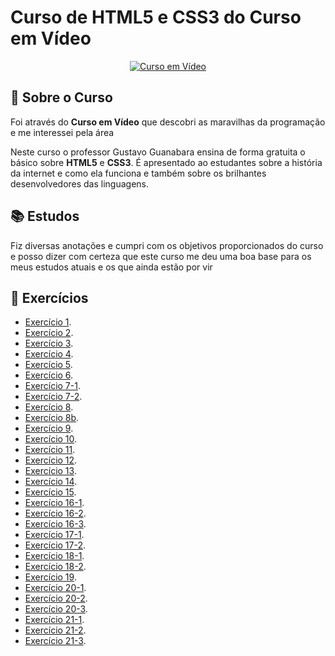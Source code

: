 <h1>Curso de HTML5 e CSS3 do Curso em Vídeo</h1>

<div align="center">
  <a href="https://www.cursoemvideo.com/" target="_blank" rel="external"><img src="https://www.cursoemvideo.com/wp-content/uploads/2019/08/cursoemvideo-logo.png" alt="Curso em Vídeo" tittle="Curso em Vídeo"></a>
</div>

<h2>🤔 Sobre o Curso</h2>

 Foi através do **Curso em Vídeo** que descobri as maravilhas da programação e me interessei pela área
 
 Neste curso o professor Gustavo Guanabara ensina de forma gratuita o básico sobre **HTML5** e **CSS3**. É apresentado ao estudantes sobre a história da internet e como ela funciona e também sobre os brilhantes desenvolvedores das linguagens.
 
<h2>📚 Estudos</h2>

Fiz diversas anotações e cumpri com os objetivos proporcionados do curso e posso dizer com certeza que este curso me deu uma boa base para os meus estudos atuais e os que ainda estão por vir

<h2>🧾 Exercícios</h2>

- [Exercício 1](https://rochamaatheus.github.io/html5-e-css3/ex001/index.html).
- [Exercício 2](https://rochamaatheus.github.io/html5-e-css3/ex002/index.html).
- [Exercício 3](https://rochamaatheus.github.io/html5-e-css3/ex003/index.html).
- [Exercício 4](https://rochamaatheus.github.io/html5-e-css3/ex004/index.html).
- [Exercício 5](https://rochamaatheus.github.io/html5-e-css3/ex005/index.html).
- [Exercício 6](https://rochamaatheus.github.io/html5-e-css3/ex006/index.html).
- [Exercício 7-1](https://rochamaatheus.github.io/html5-e-css3/ex007/html4.html).
- [Exercício 7-2](https://rochamaatheus.github.io/html5-e-css3/ex007/html5.html).
- [Exercício 8](https://rochamaatheus.github.io/html5-e-css3/ex008/index.html).
- [Exercício 8b](https://rochamaatheus.github.io/html5-e-css3/ex008/index.html).
- [Exercício 9](https://rochamaatheus.github.io/html5-e-css3/ex009/index.html).
- [Exercício 10](https://rochamaatheus.github.io/html5-e-css3/ex010/index.html).
- [Exercício 11](https://rochamaatheus.github.io/html5-e-css3/ex011/index.html).
- [Exercício 12](https://rochamaatheus.github.io/html5-e-css3/ex012/index.html).
- [Exercício 13](https://rochamaatheus.github.io/html5-e-css3/ex013/index.html).
- [Exercício 14](https://rochamaatheus.github.io/html5-e-css3/ex014/index.html).
- [Exercício 15](https://rochamaatheus.github.io/html5-e-css3/ex015/index.html).
- [Exercício 16-1](https://rochamaatheus.github.io/html5-e-css3/ex016/cor01.html).
- [Exercício 16-2](https://rochamaatheus.github.io/html5-e-css3/ex016/cor02.html).
- [Exercício 16-3](https://rochamaatheus.github.io/html5-e-css3/ex016/cor03.html).
- [Exercício 17-1](https://rochamaatheus.github.io/html5-e-css3/ex017/fonte01.html).
- [Exercício 17-2](https://rochamaatheus.github.io/html5-e-css3/ex017/fonte02.html).
- [Exercício 18-1](https://rochamaatheus.github.io/html5-e-css3/ex018/fonte01.html).
- [Exercício 18-2](https://rochamaatheus.github.io/html5-e-css3/ex018/fonte02.html).
- [Exercício 19](https://rochamaatheus.github.io/html5-e-css3/ex019/seletor01.html).
- [Exercício 20-1](https://rochamaatheus.github.io/html5-e-css3/ex020/hover.html).
- [Exercício 20-2](https://rochamaatheus.github.io/html5-e-css3/ex020/links.html).
- [Exercício 20-3](https://rochamaatheus.github.io/html5-e-css3/ex020/pseudoclasses.html).
- [Exercício 21-1](https://rochamaatheus.github.io/html5-e-css3/ex021/caixa01.html).
- [Exercício 21-2](https://rochamaatheus.github.io/html5-e-css3/ex021/caixa02.html).
- [Exercício 21-3](https://rochamaatheus.github.io/html5-e-css3/ex021/caixa03.html).
